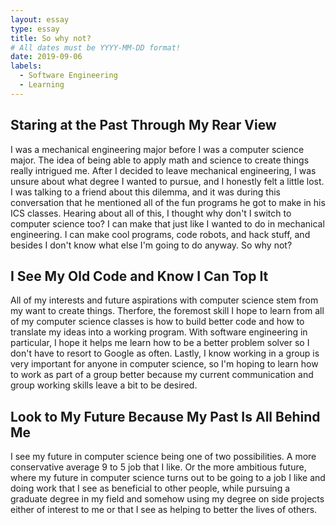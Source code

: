 ```yaml
---
layout: essay
type: essay
title: So why not?
# All dates must be YYYY-MM-DD format!
date: 2019-09-06
labels:
  - Software Engineering
  - Learning
---
```


## Staring at the Past Through My Rear View

I was a mechanical engineering major before I was a computer science major. The idea of being able to apply math and science to create things really intrigued me. After I decided to leave mechanical engineering, I was unsure about what degree I wanted to pursue, and I honestly felt a little lost. I was talking to a friend about this dilemma, and it was during this conversation that he mentioned all of the fun programs he got to make in his ICS classes. Hearing about all of this, I thought why don't I switch to computer science too? I can make that just like I wanted to do in mechanical engineering. I can make cool programs, code robots, and hack stuff, and besides I don't know what else I'm going to do anyway. So why not?

## I See My Old Code and Know I Can Top It

All of my interests and future aspirations with computer science stem from my want to create things. Therfore, the foremost skill I hope to learn from all of my computer science classes is how to build better code and how to translate my ideas into a working program. With software engineering in particular, I hope it helps me learn how to be a better problem solver so I don't have to resort to Google as often. Lastly, I know working in a group is very important for anyone in computer science, so I'm hoping to learn how to work as part of a group better because my current communication and group working skills leave a bit to be desired. 

## Look to My Future Because My Past Is All Behind Me 

I see my future in computer science being one of two possibilities. A more conservative average 9 to 5 job that I like. Or the more ambitious future, where my future in computer science turns out to be going to a job I like and doing work that I see as beneficial to other people, while pursuing a graduate degree in my field and somehow using my degree on side projects either of interest to me or that I see as helping to better the lives of others. 
